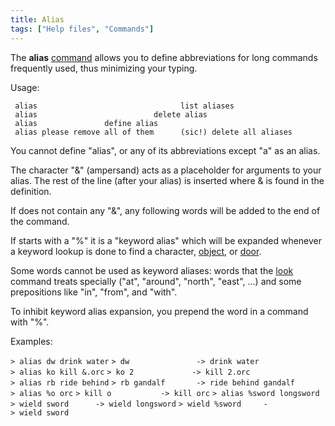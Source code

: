 ```yaml
---
title: Alias
tags: ["Help files", "Commands"]
---
```

The **alias** [command](commands "wikilink") allows you to define
abbreviations for long commands frequently used, thus minimizing your
typing.

Usage:

` alias                                list aliases`
` alias `<word>`                         delete alias`
` alias `<word>` `<expansion>`             define alias`
` alias please remove all of them      (sic!) delete all aliases`

You cannot define "alias", or any of its abbreviations except "a" as an
alias.

The character "&" (ampersand) acts as a placeholder for arguments to
your alias. The rest of the line (after your alias) is inserted where &
is found in the definition.

If <expansion> does not contain any "&", any following words will be
added to the end of the command.

If <word> starts with a "%" it is a "keyword alias" which will be
expanded whenever a keyword lookup is done to find a character,
[object](object "wikilink"), or [door](door "wikilink").

Some words cannot be used as keyword aliases: words that the
[look](look "wikilink") command treats specially ("at", "around",
"north", "east", ...) and some prepositions like "in", "from", and
"with".

To inhibit keyword alias expansion, you prepend the word in a command
with "%".

Examples:

`> alias dw drink water`
`> dw               -> drink water`
`> alias ko kill &.orc`
`> ko 2             -> kill 2.orc`
`> alias rb ride behind`
`> rb gandalf       -> ride behind gandalf`
`> alias %o orc`
`> kill o           -> kill orc`
`> alias %sword longsword`
`> wield sword      -> wield longsword`
`> wield %sword     -> wield sword`
